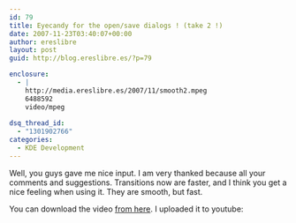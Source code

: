 ```yaml
---
id: 79
title: Eyecandy for the open/save dialogs ! (take 2 !)
date: 2007-11-23T03:40:07+00:00
author: ereslibre
layout: post
guid: http://blog.ereslibre.es/?p=79

enclosure:
  - |
    http://media.ereslibre.es/2007/11/smooth2.mpeg
    6488592
    video/mpeg
    
dsq_thread_id:
  - "1301902766"
categories:
  - KDE Development
---
```

Well, you guys gave me nice input. I am very thanked because all your comments and suggestions. Transitions now are faster, and I think you get a nice feeling when using it. They are smooth, but fast.

You can download the video <a href="http://media.ereslibre.es/2007/11/smooth2.mpeg" target="_blank">from here</a>. I uploaded it to youtube:

<center>
</center>